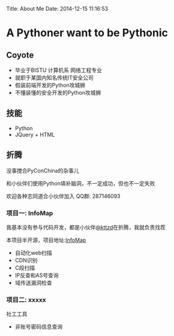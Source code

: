 Title: About Me
Date: 2014-12-15 11:16:53

# A Pythoner want to be Pythonic

## Coyote

- 毕业于BISTU 计算机系 网络工程专业
- 就职于某国内知名传统IT安全公司
- 假装前端开发的Python攻城狮
- 不懂装懂的安全开发的Python攻城狮

## 技能

- Python
- JQuery + HTML

## 折腾

没事搅合PyConChina的杂事儿

和小伙伴们使用Python填补脑洞，不一定成功，但也不一定失败

欢迎各种志同道合小伙伴加入  QQ群: 287146093

### 项目一: InfoMap

我基本没有参与代码开发，都是小伙伴[@kttzd](https://github.com/kttzd)在折腾，我就负责找茬

本项目半开源，项目地址:[InfoMap](https://github.com/kttzd/informap)

- 自动化web扫描
- CDN识别
- C段扫描
- IP反查和AS号查询
- 域传送漏洞检查

### 项目二: xxxxx

社工工具
- 非账号密码信息查询
